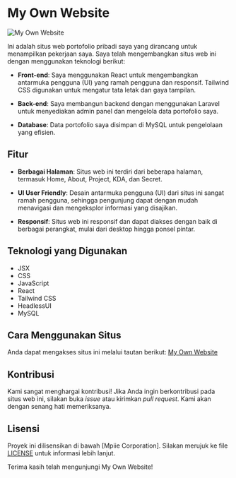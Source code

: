 # My Own Website

![My Own Website](https://lh3.googleusercontent.com/drive-viewer/AITFw-wlliI3wJKoEazuaQAAvUVVNOw6T-LwztIFiw9TcVDpBwAkrqBauQVSl1FVz52kEpgo97LzwxTv5gJXuJ7FXcI7qjeAbQ=s1600)

Ini adalah situs web portofolio pribadi saya yang dirancang untuk menampilkan pekerjaan saya. Saya telah mengembangkan situs web ini dengan menggunakan teknologi berikut:

- **Front-end**: Saya menggunakan React untuk mengembangkan antarmuka pengguna (UI) yang ramah pengguna dan responsif. Tailwind CSS digunakan untuk mengatur tata letak dan gaya tampilan.

- **Back-end**: Saya membangun backend dengan menggunakan Laravel untuk menyediakan admin panel dan mengelola data portofolio saya.

- **Database**: Data portofolio saya disimpan di MySQL untuk pengelolaan yang efisien.

## Fitur

- **Berbagai Halaman**: Situs web ini terdiri dari beberapa halaman, termasuk Home, About, Project, KDA, dan Secret.

- **UI User Friendly**: Desain antarmuka pengguna (UI) dari situs ini sangat ramah pengguna, sehingga pengunjung dapat dengan mudah menavigasi dan mengeksplor informasi yang disajikan.

- **Responsif**: Situs web ini responsif dan dapat diakses dengan baik di berbagai perangkat, mulai dari desktop hingga ponsel pintar.

## Teknologi yang Digunakan

- JSX
- CSS
- JavaScript
- React
- Tailwind CSS
- HeadlessUI
- MySQL

## Cara Menggunakan Situs

Anda dapat mengakses situs ini melalui tautan berikut: [My Own Website](https://mpiie.my.id)

## Kontribusi

Kami sangat menghargai kontribusi! Jika Anda ingin berkontribusi pada situs web ini, silakan buka *issue* atau kirimkan *pull request*. Kami akan dengan senang hati memeriksanya.

## Lisensi

Proyek ini dilisensikan di bawah [Mpiie Corporation]. Silakan merujuk ke file [LICENSE](LICENSE) untuk informasi lebih lanjut.

Terima kasih telah mengunjungi My Own Website!

